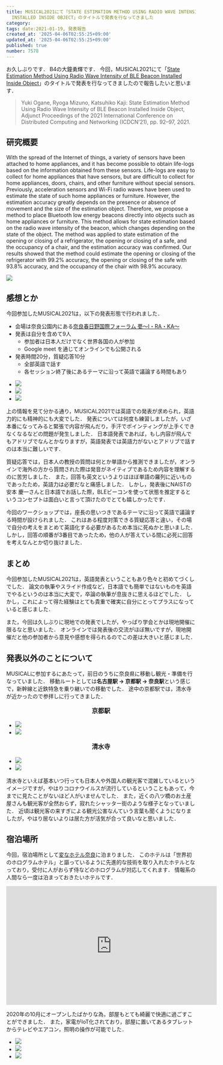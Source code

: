 ```yaml
---
title: MUSICAL2021にて「STATE ESTIMATION METHOD USING RADIO WAVE INTENSITY OF BLE BEACON
  INSTALLED INSIDE OBJECT」のタイトルで発表を行なってきました
category:
tags: date:2021-01-19, 発表報告
created_at: '2025-04-06T02:55:25+09:00'
updated_at: '2025-04-06T02:55:25+09:00'
published: true
number: 7578
---
```



お久しぶりです．
B4の大鐘勇輝です．
今回，MUSICAL2021にて「<span style="color: red;">[State Estimation Method Using Radio Wave Intensity of BLE Beacon Installed Inside Object](https://dl.acm.org/doi/abs/10.1145/3427477.3428189)</span>」のタイトルで発表を行なってきましたので報告したいと思います．

> Yuki Ogane, Ryoga Mizuno, Katsuhiko Kaji: State Estimation Method Using Radio Wave Intensity of BLE Beacon Installed Inside Object, Adjunct Proceedings of the 2021 International Conference on Distributed Computing and Networking (ICDCN’21), pp. 92–97, 2021.

## 研究概要
With the spread of the Internet of things, a variety of sensors have been attached to home appliances, and it has become possible to obtain life-logs based on the information obtained from these sensors.
Life-logs are easy to collect for home appliances that have sensors, but are difficult to collect for home appliances, doors, chairs, and other furniture without special sensors.
Previously, acceleration sensors and Wi-Fi radio waves have been used to estimate the state of such home appliances or furniture.
However, the estimation accuracy greatly depends on the presence or absence of movement and the size of the estimation object. Therefore, we propose a method to place Bluetooth low energy beacons directly into objects such as home appliances or furniture.
This method allows for state estimation based on the radio wave intensity of the beacon, which changes depending on the state of the object.
The method was applied to state estimation of the opening or closing of a refrigerator, the opening or closing of a safe, and the occupancy of a chair, and the estimation accuracy was confirmed.
Our results showed that the method could estimate the opening or closing of the refrigerator with 99.2% accuracy, the opening or closing of the safe with 93.8% accuracy, and the occupancy of the chair with 98.9% accuracy.

<img src="https://img.esa.io/uploads/production/attachments/13979/2025/04/06/148142/1258124e-ada1-4a82-8457-597c3a95f7c8.webp" loading='lazy' />

## 感想とか
今回参加したMUSICAL2021は，以下の発表形態で行われました．

- 会場は奈良公園内にある<span style="color: red;">[奈良春日野国際フォーラム 甍〜I・RA・KA〜](http://www.i-ra-ka.jp/)</span>
- 発表は自分を含めて9人
    - 参加者は日本人だけでなく世界各国の人が参加
    - Google meet を通じてオンラインでも公開される
- 発表時間20分，質疑応答10分
    - 全部英語で話す
    - 各セッション終了後にあるテーマに沿って英語で議論する時間もあり

<div class="img-container">
    <ul class="slider">
        <li><img src="https://img.esa.io/uploads/production/attachments/13979/2025/04/06/148142/e4c71ea0-d6f8-4168-9604-1ee9cd374c33.webp" loading='lazy' /></li>
        <li><img src="https://img.esa.io/uploads/production/attachments/13979/2025/04/06/148142/852da0a4-293c-450f-8b01-32dc639d88f0.webp" loading='lazy' /></li>
        <li><img src="https://img.esa.io/uploads/production/attachments/13979/2025/04/06/148142/771129b5-19e0-4ebd-b126-49327d2ae4b2.webp" loading='lazy' /></li>
    </ul>
</div>

上の情報を見て分かる通り，MUSICAL2021では英語での発表が求められ，英語力的にも精神的にも大変でした．
発表については何度も練習しましたが，いざ本番になってみると緊張で内容が飛んだり，手汗でポインティングが上手くできなくなるなどの問題が発生しました．
日本語発表であれば，もし内容が飛んでもアドリブでなんとかなりますが，英語発表では英語力がないとアドリブで話すのは本当に難しいです．

質疑応答では，日本人の教授の質問は何とか単語から推測できましたが，オンラインで海外の方から質問された際は発音がネイティブであるため内容を理解するのに苦労しました．
また，回答も英文というよりはほぼ単語の羅列に近いものであったため，英語力は必要だなと痛感しました．
しかし，発表後にNAISTの安本 慶一さんと日本語でお話した際，BLEビーコンを使って状態を推定するというコンセプトは面白いと言って頂けたのでとても嬉しかったです．

今回のワークショップでは，座長の思いつきであるテーマに沿って英語で議論する時間が設けられました．
これはある程度対策できる質疑応答と違い，その場で自分の考えをまとめて英語化する必要があるため本当に死ぬかと思いました．
しかし，回答の順番が3番目であったため，他の人が答えている間に必死に回答を考えなんとか切り抜けました．


## まとめ
今回参加したMUSICAL2021は，英語発表ということもあり色々と初めてづくしでした．
論文の執筆やスライド作成など，日本語でも簡単ではないものを英語でやるというのは本当に大変で，卒論の執筆が息抜きに思えるほどでした．
しかし，これによって得た経験はとても貴重で確実に自分にとってプラスになっていると感じました．

また，今回は久しぶりに現地での発表でしたが，やっぱり学会とかは現地開催に限るなと思いました．
オンラインでは発表後の交流がほぼ無いですが，現地開催だと他の参加者から意見や感想を得られるのでこの差は大きいと感じました．

## 発表以外のことについて
MUSICALに参加するにあたって，前日のうちに奈良県に移動し観光・準備を行なっていました．
移動ルートとしては**名古屋駅 → 京都駅 → 奈良駅**という感じで，新幹線と近鉄特急を乗り継いでの移動でした．
途中の京都駅では，清水寺が近かったので参拝しに行ってきました．


<p style="text-align:center; font-weight:bold; font-size:1.17em;">京都駅</p>
<div class="img-container">
    <ul class="slider">
        <li><img src="https://img.esa.io/uploads/production/attachments/13979/2025/04/06/148142/ebe11cdc-14cf-472a-884f-8a8ef2acb83c.webp" loading='lazy' /></li>
        <li><img src="https://img.esa.io/uploads/production/attachments/13979/2025/04/06/148142/d537ad7a-1871-446c-ac32-588fb42fcb73.webp" loading='lazy' /></li>
    </ul>
</div>

<p style="text-align:center; font-weight:bold; font-size:1.17em;">清水寺</p>
<div class="img-container">
    <ul class="slider">
        <li><img src="https://img.esa.io/uploads/production/attachments/13979/2025/04/06/148142/6b8c89c3-64a4-4e72-b0d0-087b8537fe7d.webp" loading='lazy' /></li>
        <li><img src="https://img.esa.io/uploads/production/attachments/13979/2025/04/06/148142/81c9b7d2-baba-4e9b-9358-a040d13a697a.webp" loading='lazy' /></li>
    </ul>
</div>

清水寺といえば基本いつ行っても日本人や外国人の観光客で混雑しているというイメージですが，やはりコロナウイルスが流行しているということもあって，今までに見たことがないほど人がいませんでした．
また，近くの八ツ橋のお土産屋さんも観光客が全然おらず，寂れたシャッター街のような様子となっていました．
近頃は観光客の来すぎによる観光公害なんていう言葉も聞くようになりましたが，やはり居ないよりは居た方が活気が合って良いなと思いました．


## 宿泊場所
今回，宿泊場所として<span style="color: red;">[変なホテル奈良](https://www.hennnahotel.com/nara/)</span>に泊まりました．
このホテルは「世界初のホログラムホテル」と謳っているように先進的な技術を取り入れたホテルとなっており，受付に人がおらず侍などのホログラムが対応してくれます．
情報系の人間なら一度は泊まっておきたいホテルです．

<iframe loading="lazy" width="560" height="315" src="https://www.youtube.com/embed/W-TKZO4qpL0" title="YouTube video player" frameborder="0" allow="accelerometer; autoplay; clipboard-write; encrypted-media; gyroscope; picture-in-picture" allowfullscreen></iframe>

2020年の10月にオープンしたばかりな為，部屋もとても綺麗で快適に過ごすことができました．
また，家電がIoT化されており，部屋に置いてあるタブレットからテレビやエアコン，照明の操作が可能でした．

<div class="img-container">
    <ul class="slider">
        <li><img src="https://img.esa.io/uploads/production/attachments/13979/2025/04/06/148142/e98536db-c20e-4755-8e2d-7f21dc9c5232.webp" loading='lazy' /></li>
        <li><img src="https://img.esa.io/uploads/production/attachments/13979/2025/04/06/148142/910c0653-3340-4973-9640-689f334c662f.webp" loading='lazy' /></li>
        <li><img src="https://img.esa.io/uploads/production/attachments/13979/2025/04/06/148142/ebdc2e38-5396-4440-8308-87c311eae52b.webp" loading='lazy' /></li>
    </ul>
</div>

